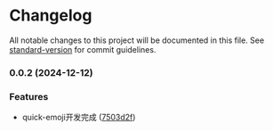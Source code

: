 # Changelog

All notable changes to this project will be documented in this file. See [standard-version](https://github.com/conventional-changelog/standard-version) for commit guidelines.

### 0.0.2 (2024-12-12)


### Features

* quick-emoji开发完成 ([7503d2f](https://github.com/Jimmylxue/qucik-emoji/commit/7503d2fbd841efaacb369eb880ccaa44adaa581c))
